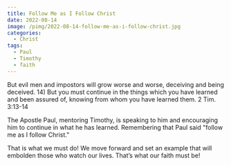 ```yaml
---
title: Follow Me as I Follow Christ
date: 2022-08-14
image: /pimg/2022-08-14-follow-me-as-i-follow-christ.jpg
categories:
  - Christ
tags:
  - Paul
  - Timothy
  - faith
---
```


<p>But evil men and impostors will grow worse and worse, deceiving and being deceived. 14) But you must continue in the things which you have learned and been assured of, knowing from whom you have learned them. 2 Tim. 3:13-14</p><p>The Apostle Paul, mentoring Timothy, is speaking to him and encouraging him to continue in what he has learned. Remembering that Paul said &quot;follow me as I follow Christ.&quot;</p><p>That is what we must do! We move forward and set an example that will embolden those who watch our lives. That’s what our faith must be!</p>

